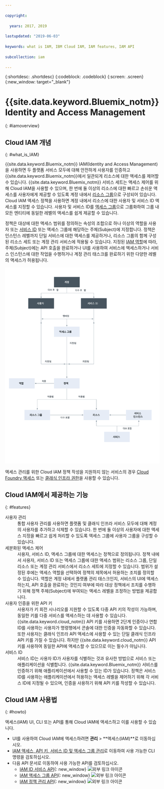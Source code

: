 ```yaml
---

copyright:

  years: 2017, 2019

lastupdated: "2019-06-03"

keywords: what is IAM, IBM Cloud IAM, IAM features, IAM API

subcollection: iam

---
```


{:shortdesc: .shortdesc}
{:codeblock: .codeblock}
{:screen: .screen}
{:new_window: target="_blank"}

# {{site.data.keyword.Bluemix_notm}} Identity and Access Management
{: #iamoverview}

## Cloud IAM 개념
{: #what_is_IAM}

{{site.data.keyword.Bluemix_notm}} IAM(Identity and Access Management)을 사용하면 두 플랫폼 서비스 모두에 대해 안전하게 사용자를 인증하고 {{site.data.keyword.Bluemix_notm}}에서 일관되게 리소스에 대한 액세스를 제어할 수 있습니다. {{site.data.keyword.Bluemix_notm}} 서비스 세트는 액세스 제어를 위해 Cloud IAM을 사용할 수 있으며, 한 번에 둘 이상의 리소스에 대한 빠르고 손쉬운 액세스를 사용자에게 제공할 수 있도록 계정 내에서 [리소스 그룹](/docs/resources?topic=resources-rgs#rgs)으로 구성되어 있습니다. Cloud IAM 액세스 정책을 사용하면 계정 내에서 리소스에 대한 사용자 및 서비스 ID 액세스를 지정할 수 있습니다. 사용자 및 서비스 ID를 [액세스 그룹](/docs/iam?topic=iam-getstarted#getstarted)으로 그룹화하여 그룹 내 모든 엔티티에 동일한 레벨의 액세스를 쉽게 제공할 수 있습니다.

정책은 대상에 대한 액세스 범위를 정의하는 속성의 조합으로 하나 이상의 역할을 사용자 또는 [서비스 ID](/docs/iam?topic=iam-serviceids#serviceids) 또는 액세스 그룹에 해당하는 주체(Subject)에 지정합니다. 정책은 인스턴스 레벨까지 단일 서비스에 대한 액세스를 제공하거나, 리소스 그룹의 함께 구성된 리소스 세트 또는 계정 관리 서비스에 적용될 수 있습니다. 지정된 [IAM 역할](/docs/iam?topic=iam-userroles#iamusermanrol)에 따라, 주체(Subject)에는 API 호출을 완료하거나 UI를 사용하여 서비스에 액세스하거나 서비스 인스턴스에 대한 작업을 수행하거나 계정 관리 태스크를 완료하기 위한 다양한 레벨의 액세스가 허용됩니다.


![계정의 액세스 제어를 위한 IAM](images/iam-diagram.svg "IAM을 사용하여 계정에서 액세스를 관리하는 방법")

액세스 관리를 위한 Cloud IAM 정책 작성을 지원하지 않는 서비스의 경우 [Cloud Foundry 액세스](/docs/iam?topic=iam-cfaccess#cfaccess) 또는 [클래식 인프라 권한](/docs/iam?topic=iam-infrapermission#infrapermission)을 사용할 수 있습니다.


## Cloud IAM에서 제공하는 기능
{: #features}

<dl>
<dt>사용자 관리</dt>
<dd>통합 사용자 관리를 사용하면 플랫폼 및 클래식 인프라 서비스 모두에 대해 계정의 사용자를 추가하고 삭제할 수 있습니다. 한 번에 둘 이상의 사용자에 대한 액세스 지정을 빠르고 쉽게 처리할 수 있도록 액세스 그룹에 사용자 그룹을 구성할 수 있습니다.</dd>
<dt>세분화된 액세스 제어</dt>
<dd>사용자, 서비스 ID, 액세스 그룹에 대한 액세스는 정책으로 정의됩니다. 정책 내에서 사용자, 서비스 ID 또는 액세스 그룹에 대한 액세스 범위는 리소스 그룹, 단일 리소스 또는 계정 관리 서비스에서 리소스 세트에 지정할 수 있습니다. 범위가 설정된 후에는 액세스 역할을 선택하여 정책의 제목에서 허용하는 조치를 정의할 수 있습니다. 역할은 계정 내에서 플랫폼 관리 태스크인지, 서비스의 UI에 액세스하는지, API 호출을 완료하는 것인지 여부에 따라 대상 정책에서 조치를 수행하기 위해 정책 주체(Subject)에 부여되는 액세스 레벨을 조정하는 방법을 제공합니다.</dd>
<dt>사용자 인증을 위한 API 키</dt>
<dd>사용자가 키 회전 시나리오를 지원할 수 있도록 다중 API 키의 작성이 가능하며, 동일한 키를 다중 서비스를 액세스하는 데 사용할 수 있습니다. {{site.data.keyword.cloud_notm}} API 키를 사용하면 2단계 인증이나 연합 ID를 사용하는 사용자가 명령행에서 콘솔에 대한 인증을 자동화할 수 있습니다. 또한 사용자는 클래식 인프라 API 액세스에 사용할 수 있는 단일 클래식 인프라 API 키를 가질 수 있습니다. 하지만 {{site.data.keyword.cloud_notm}} API 키를 사용하여 동일한 API에 액세스할 수 있으므로 이는 필수가 아닙니다.</dd>
<dt>서비스 ID</dt>
<dd>서비스 ID는 사용자 ID가 사용자를 식별하는 것과 유사한 방법으로 서비스 또는 애플리케이션을 식별합니다. {{site.data.keyword.Bluemix_notm}} 서비스를 인증하기 위해 애플리케이션에서 사용할 수 있는 ID가 있습니다. 정책은 서비스 ID를 사용하는 애플리케이션에서 허용하는 액세스 레벨을 제어하기 위해 각 서비스 ID에 지정될 수 있으며, 인증을 사용하기 위해 API 키를 작성할 수 있습니다.</dd>
</dl>


## Cloud IAM 사용법
{: #howto}

액세스(IAM) UI, CLI 또는 API를 통해 Cloud IAM에 액세스하고 이를 사용할 수 있습니다.

* UI를 사용하여 Cloud IAM에 액세스하려면 **관리** &gt; **액세스(IAM)**로 이동하십시오.
* [IAM 액세스, API 키, 서비스 ID 및 액세스 그룹 관리](/docs/cli/reference/ibmcloud?topic=cloud-cli-ibmcloud_commands_iam)로 이동하여 사용 가능한 CLI 명령을 검토하십시오.
* 다음 API 문서로 이동하여 사용 가능한 API를 검토하십시오.
    * [IAM ID 서비스 API](https://{DomainName}/apidocs/iam-identity-token-api){: new_window} ![외부 링크 아이콘](../icons/launch-glyph.svg "외부 링크 아이콘")
    * [IAM 액세스 그룹 API](https://{DomainName}/apidocs/iam-access-groups){: new_window} ![외부 링크 아이콘](../icons/launch-glyph.svg "외부 링크 아이콘")
    * [IAM 정책 관리 API](https://{DomainName}/apidocs/iam-policy-management){: new_window} ![외부 링크 아이콘](../icons/launch-glyph.svg "외부 링크 아이콘")
